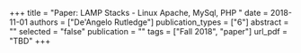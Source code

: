 +++
title = "Paper: LAMP Stacks - Linux Apache, MySql, PHP "
date = 2018-11-01
authors = ["De'Angelo Rutledge"]
publication_types = ["6"]
abstract = ""
selected = "false"
publication = ""
tags = ["Fall 2018", "paper"]
url_pdf = "TBD"
+++

